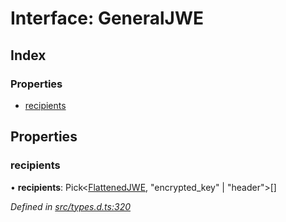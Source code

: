 # Interface: GeneralJWE

## Index

### Properties

* [recipients](_types_d_.generaljwe.md#recipients)

## Properties

### recipients

•  **recipients**: Pick<[FlattenedJWE](_types_d_.flattenedjwe.md), \"encrypted\_key\" \| \"header\"\>[]

*Defined in [src/types.d.ts:320](https://github.com/panva/jose/blob/v3.5.0/src/types.d.ts#L320)*
